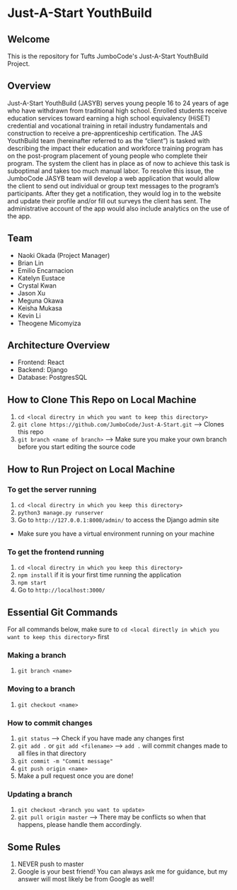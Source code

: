 # Just-A-Start YouthBuild

## Welcome 
This is the repository for Tufts JumboCode's Just-A-Start YouthBuild Project.

## Overview
Just-A-Start YouthBuild (JASYB) serves young people 16 to 24 years of age who have withdrawn from traditional high school. Enrolled students receive education services toward earning a high school equivalency (HiSET) credential and vocational training in retail industry fundamentals and construction to receive a pre-apprenticeship certification. The JAS YouthBuild team (hereinafter referred to as the “client”) is tasked with describing the impact their education and workforce training program has on the post-program placement of young people who complete their program. The system the client has in place as of now to achieve this task is suboptimal and takes too much manual labor. To resolve this issue, the JumboCode JASYB team will develop a web application that would allow the client to send out individual or group text messages to the program’s participants. After they get a notification, they would log in to the website and update their profile and/or fill out surveys the client has sent. The administrative account of the app would also include analytics on the use of the app.

## Team
- Naoki Okada (Project Manager)
- Brian Lin
- Emilio Encarnacion
- Katelyn Eustace
- Crystal Kwan
- Jason Xu
- Meguna Okawa
- Keisha Mukasa
- Kevin Li
- Theogene Micomyiza

## Architecture Overview
- Frontend: React
- Backend: Django
- Database: PostgresSQL

## How to Clone This Repo on Local Machine
1. `cd <local directry in which you want to keep this directory>`
2. `git clone https://github.com/JumboCode/Just-A-Start.git` --> Clones this repo
3. `git branch <name of branch>` --> Make sure you make your own branch before you start editing the source code

## How to Run Project on Local Machine
### To get the server running
1. `cd <local directry in which you keep this directory>`
2. `python3 manage.py runserver`
4. Go to `http://127.0.0.1:8000/admin/` to access the Django admin site

- Make sure you have a virtual environment running on your machine

### To get the frontend running
1. `cd <local directry in which you keep this directory>`
2. `npm install` if it is your first time running the application
3. `npm start`
4. Go to `http://localhost:3000/`

## Essential Git Commands
For all commands below, make sure to `cd <local directly in which you want to keep this directory>` first
### Making a branch
1. `git branch <name>`

### Moving to a branch
1. `git checkout <name>`

### How to commit changes
1. `git status` --> Check if you have made any changes first
2. `git add .` or `git add <filename>` --> `add .` will commit changes made to all files in that directory
3. `git commit -m "Commit message"`
4. `git push origin <name>`
5. Make a pull request once you are done!

### Updating a branch
1. `git checkout <branch you want to update>`
2. `git pull origin master` --> There may be conflicts so when that happens, please handle them accordingly.

## Some Rules
1. NEVER push to master
2. Google is your best friend! You can always ask me for guidance, but my answer will most likely be from Google as well!